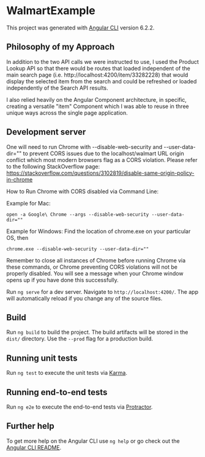 # WalmartExample

This project was generated with [Angular CLI](https://github.com/angular/angular-cli) version 6.2.2.

## Philosophy of my Approach

In addition to the two API calls we were instructed to use, I used the Product Lookup API so that there would be routes that loaded independent of the main search page (i.e. http://localhost:4200/item/33282228) that would display the selected item from the search and could be refreshed or loaded independently of the Search API results.

I also relied heavily on the Angular Component architecture, in specific, creating a versatile "item" Component which I was able to reuse in three unique ways across the single page application.

## Development server

One will need to run Chrome with --disable-web-security and --user-data-dir="" to prevent CORS issues due to the localhost/walmart URL origin conflict which most modern browsers flag as a CORS violation. Please refer to the following StackOverflow page:
https://stackoverflow.com/questions/3102819/disable-same-origin-policy-in-chrome

How to Run Chrome with CORS disabled via Command Line:

Example for Mac: 

`open -a Google\ Chrome --args --disable-web-security --user-data-dir=""`

Example for Windows: Find the location of chrome.exe on your particular OS, then

`chrome.exe --disable-web-security --user-data-dir=""`

Remember to close all instances of Chrome before running Chrome via these commands, or Chrome preventing CORS violations will not be properly disabled. You will see a message when your Chrome window opens up if you have done this successfully.

Run `ng serve` for a dev server. Navigate to `http://localhost:4200/`. The app will automatically reload if you change any of the source files.

## Build

Run `ng build` to build the project. The build artifacts will be stored in the `dist/` directory. Use the `--prod` flag for a production build.

## Running unit tests

Run `ng test` to execute the unit tests via [Karma](https://karma-runner.github.io).

## Running end-to-end tests

Run `ng e2e` to execute the end-to-end tests via [Protractor](http://www.protractortest.org/).

## Further help

To get more help on the Angular CLI use `ng help` or go check out the [Angular CLI README](https://github.com/angular/angular-cli/blob/master/README.md).
